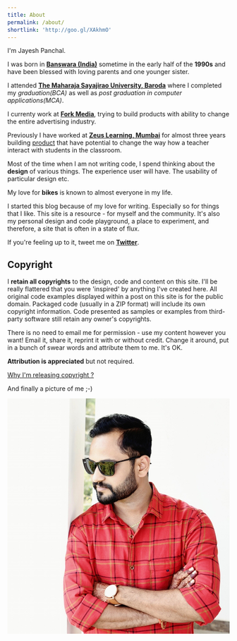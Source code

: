 ```yaml
---
title: About
permalink: /about/
shortlink: 'http://goo.gl/XAkhmO'
---
```


I'm Jayesh Panchal.

I was born in **[Banswara (India)](http://banswara.rajasthan.gov.in/)** sometime in the early half of the **1990s** and have been blessed with loving parents and one younger sister.

I attended **[The Maharaja Sayajirao University, Baroda](http://www.msubaroda.ac.in)** where I completed my  *graduation(BCA)* as well as *post graduation in computer applications(MCA)*.

I currenty work at **[Fork Media](http://getforked.in/)**, trying to build products with ability to change the entire advertising industry.

Previously I have worked at **[Zeus Learning, Mumbai](http://www.zeuslearning.com)** for almost three years building [product](https://annotate.net) that have potential to change the way how a teacher interact with students in the classroom.

Most of the time when I am not writing code, I spend thinking about the **design** of various things. The experience user will have. The usability of particular design etc.

My love for **bikes** is known to almost everyone in my life.

I started this blog because of my love for writing. Especially so for things that I like. This site is a resource - for myself and the community. It's also my personal design and code playground, a place to experiment, and therefore, a site that is often in a state of flux.

If you're feeling up to it, tweet me on **[Twitter](http://twitter.com/codetonics)**.

## Copyright

I **retain all copyrights** to the design, code and content on this site. I'll be really flattered that you were 'inspired' by anything I've created here. All original code examples displayed within a post on this site is for the public domain. Packaged code (usually in a ZIP format) will include its own copyright information. Code presented as samples or examples from third-party software still retain any owner's copyrights.

There is no need to email me for permission - use my content however you want! Email it, share it, reprint it with or without credit. Change it around, put in a bunch of swear words and attribute them to me. It's OK.

**Attribution is appreciated** but not required.

[Why I'm releasing copyright ?](http://zenhabits.net/uncopyright)

And finally a picture of me ;-)

![Jayesh Panchal](/image/jayesh-panchal.jpg)